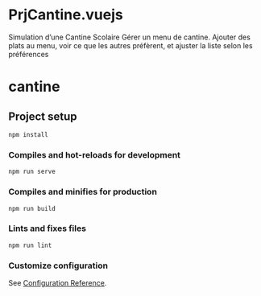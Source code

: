 # PrjCantine.vuejs
Simulation d’une Cantine Scolaire  Gérer un menu de cantine. Ajouter des plats au menu, voir ce que les autres préfèrent, et ajuster la liste selon les préférences


# cantine

## Project setup
```
npm install
```

### Compiles and hot-reloads for development
```
npm run serve
```

### Compiles and minifies for production
```
npm run build
```

### Lints and fixes files
```
npm run lint
```

### Customize configuration
See [Configuration Reference](https://cli.vuejs.org/config/).
